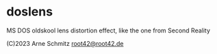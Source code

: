 # doslens
MS DOS oldskool lens distortion effect, like the one from Second Reality

(C)2023 Arne Schmitz <root42@root42.de>
